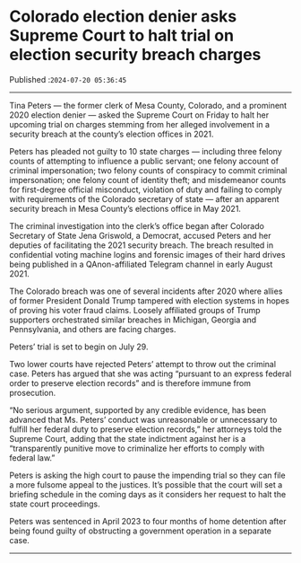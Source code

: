 # Colorado election denier asks Supreme Court to halt trial on election security breach charges

Published :`2024-07-20 05:36:45`

---

Tina Peters — the former clerk of Mesa County, Colorado, and a prominent 2020 election denier — asked the Supreme Court on Friday to halt her upcoming trial on charges stemming from her alleged involvement in a security breach at the county’s election offices in 2021.

Peters has pleaded not guilty to 10 state charges — including three felony counts of attempting to influence a public servant; one felony account of criminal impersonation; two felony counts of conspiracy to commit criminal impersonation; one felony count of identity theft; and misdemeanor counts for first-degree official misconduct, violation of duty and failing to comply with requirements of the Colorado secretary of state — after an apparent security breach in Mesa County’s elections office in May 2021.

The criminal investigation into the clerk’s office began after Colorado Secretary of State Jena Griswold, a Democrat, accused Peters and her deputies of facilitating the 2021 security breach. The breach resulted in confidential voting machine logins and forensic images of their hard drives being published in a QAnon-affiliated Telegram channel in early August 2021.

The Colorado breach was one of several incidents after 2020 where allies of former President Donald Trump tampered with election systems in hopes of proving his voter fraud claims. Loosely affiliated groups of Trump supporters orchestrated similar breaches in Michigan, Georgia and Pennsylvania, and others are facing charges.

Peters’ trial is set to begin on July 29.

Two lower courts have rejected Peters’ attempt to throw out the criminal case. Peters has argued that she was acting “pursuant to an express federal order to preserve election records” and is therefore immune from prosecution.

“No serious argument, supported by any credible evidence, has been advanced that Ms. Peters’ conduct was unreasonable or unnecessary to fulfill her federal duty to preserve election records,” her attorneys told the Supreme Court, adding that the state indictment against her is a “transparently punitive move to criminalize her efforts to comply with federal law.”

Peters is asking the high court to pause the impending trial so they can file a more fulsome appeal to the justices. It’s possible that the court will set a briefing schedule in the coming days as it considers her request to halt the state court proceedings.

Peters was sentenced in April 2023 to four months of home detention after being found guilty of obstructing a government operation in a separate case.

---

